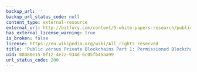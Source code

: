 ```yaml
---
backup_url: ''
backup_url_status_code: null
content_type: external-resource
external_url: http://bitfury.com/content/5-white-papers-research/public-vs-private-pt1-1.pdf
has_external_license_warning: true
is_broken: false
license: https://en.wikipedia.org/wiki/All_rights_reserved
title: 'Public versus Private Blockchains Part 1: Permissioned Blockchains (PDF)'
uid: 08480e15-0f12-4e72-934d-6c05fb45aa99
url_status_code: 200
---
```

